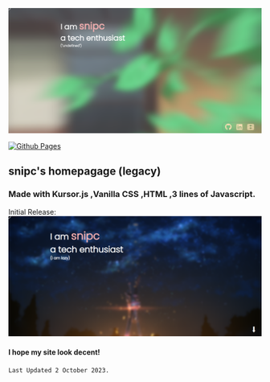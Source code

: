 ![HTML](/img/snipc.png)

[![Github Pages](https://img.shields.io/badge/github%20pages-121013?style=for-the-badge&logo=github&logoColor=white)](https://github.com/NotSnipc/snipc)

## **snipc's homepagage (legacy)**
### Made with Kursor.js ,Vanilla CSS ,HTML ,3 lines of Javascript.


Initial Release:
![](/img/ss.png)
 #### I hope my site look decent!


  `Last Updated 2 October 2023.`



